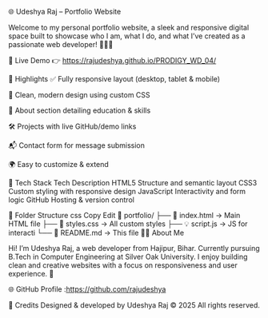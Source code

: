 🌐 Udeshya Raj – Portfolio Website

Welcome to my personal portfolio website, a sleek and responsive digital space built to showcase who I am, what I do, and what I’ve created as a passionate web developer! 👨‍💻✨


🚀 Live Demo
👉  https://rajudeshya.github.io/PRODIGY_WD_04/

📌 Highlights
✅ Fully responsive layout (desktop, tablet & mobile)

🎨 Clean, modern design using custom CSS

🧠 About section detailing education & skills

🛠️ Projects with live GitHub/demo links

📬 Contact form for message submission

🌍 Easy to customize & extend

🔧 Tech Stack
Tech	Description
HTML5	Structure and semantic layout
CSS3	Custom styling with responsive design
JavaScript	Interactivity and form logic
GitHub	Hosting & version control

📂 Folder Structure
css
Copy
Edit
📁 portfolio/
├── 📄 index.html         → Main HTML file
├── 🎨 styles.css         → All custom styles
├── 💡 script.js          → JS for interacti
└── 📄 README.md           → This file
👨‍💻 About Me

Hi! I’m Udeshya Raj, a web developer from Hajipur, Bihar.
Currently pursuing B.Tech in Computer Engineering at Silver Oak University.
I enjoy building clean and creative websites with a focus on responsiveness and user experience. 🌟


🌐 GitHub Profile :https://github.com/rajudeshya

📣 Credits
Designed & developed by Udeshya Raj
© 2025 All rights reserved.
